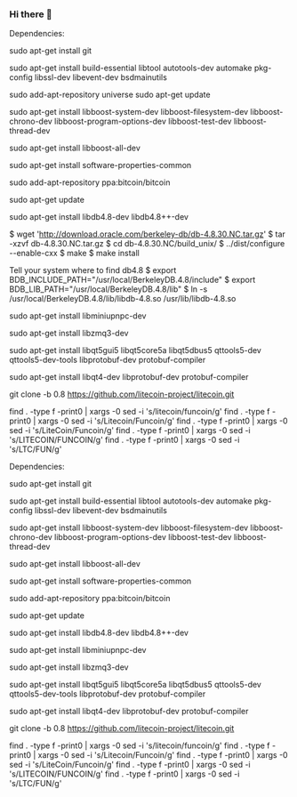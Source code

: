### Hi there 👋

<!--
**browniecoins/browniecoins** is a ✨ _special_ ✨ repository because its `README.md` (this file) appears on your GitHub profile.

Here are some ideas to get you started:

- 🔭 I’m currently working on ...
- 🌱 I’m currently learning ...
- 👯 I’m looking to collaborate on ...
- 🤔 I’m looking for help with ...
- 💬 Ask me about ...
- 📫 How to reach me: ...
- 😄 Pronouns: ...
- ⚡ Fun fact: ...
-->
Dependencies:
 
sudo apt-get install git
 
sudo apt-get install build-essential libtool autotools-dev automake pkg-config libssl-dev libevent-dev bsdmainutils

sudo add-apt-repository universe
sudo apt-get update
 
sudo apt-get install libboost-system-dev libboost-filesystem-dev libboost-chrono-dev libboost-program-options-dev libboost-test-dev libboost-thread-dev
 
sudo apt-get install libboost-all-dev
 
sudo apt-get install software-properties-common
 
sudo add-apt-repository ppa:bitcoin/bitcoin
 
sudo apt-get update
 
sudo apt-get install libdb4.8-dev libdb4.8++-dev

$ wget 'http://download.oracle.com/berkeley-db/db-4.8.30.NC.tar.gz'
$ tar -xzvf db-4.8.30.NC.tar.gz
$ cd db-4.8.30.NC/build_unix/
$ ../dist/configure --enable-cxx
$ make
$ make install

Tell your system where to find db4.8 
$ export BDB_INCLUDE_PATH="/usr/local/BerkeleyDB.4.8/include"
$ export BDB_LIB_PATH="/usr/local/BerkeleyDB.4.8/lib"
$ ln -s /usr/local/BerkeleyDB.4.8/lib/libdb-4.8.so /usr/lib/libdb-4.8.so

 
sudo apt-get install libminiupnpc-dev
 
sudo apt-get install libzmq3-dev
 
sudo apt-get install libqt5gui5 libqt5core5a libqt5dbus5 qttools5-dev qttools5-dev-tools libprotobuf-dev protobuf-compiler 
 
sudo apt-get install libqt4-dev libprotobuf-dev protobuf-compiler
 
git clone -b 0.8 https://github.com/litecoin-project/litecoin.git
 
find . -type f -print0 | xargs -0 sed -i 's/litecoin/funcoin/g'
find . -type f -print0 | xargs -0 sed -i 's/Litecoin/Funcoin/g'
find . -type f -print0 | xargs -0 sed -i 's/LiteCoin/Funcoin/g'
find . -type f -print0 | xargs -0 sed -i 's/LITECOIN/FUNCOIN/g'
find . -type f -print0 | xargs -0 sed -i 's/LTC/FUN/g'

Dependencies:

sudo apt-get install git

sudo apt-get install build-essential libtool autotools-dev automake pkg-config libssl-dev libevent-dev bsdmainutils

sudo apt-get install libboost-system-dev libboost-filesystem-dev libboost-chrono-dev libboost-program-options-dev libboost-test-dev libboost-thread-dev

sudo apt-get install libboost-all-dev

sudo apt-get install software-properties-common

sudo add-apt-repository ppa:bitcoin/bitcoin

sudo apt-get update

sudo apt-get install libdb4.8-dev libdb4.8++-dev

sudo apt-get install libminiupnpc-dev

sudo apt-get install libzmq3-dev

sudo apt-get install libqt5gui5 libqt5core5a libqt5dbus5 qttools5-dev qttools5-dev-tools libprotobuf-dev protobuf-compiler 

sudo apt-get install libqt4-dev libprotobuf-dev protobuf-compiler

git clone -b 0.8 https://github.com/litecoin-project/litecoin.git

find . -type f -print0 | xargs -0 sed -i 's/litecoin/funcoin/g'
find . -type f -print0 | xargs -0 sed -i 's/Litecoin/Funcoin/g'
find . -type f -print0 | xargs -0 sed -i 's/LiteCoin/Funcoin/g'
find . -type f -print0 | xargs -0 sed -i 's/LITECOIN/FUNCOIN/g'
find . -type f -print0 | xargs -0 sed -i 's/LTC/FUN/g'
